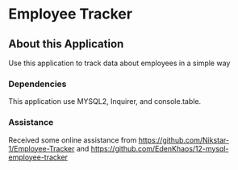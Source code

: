 # Employee Tracker

## About this Application
Use this application to track data about employees in a simple way

### Dependencies
This application use MYSQL2, Inquirer, and console.table.

### Assistance
Received some online assistance from https://github.com/Nikstar-1/Employee-Tracker and https://github.com/EdenKhaos/12-mysql-employee-tracker
